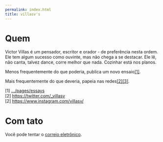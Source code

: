 ```yaml
---
permalink: index.html
title: villasv's
---
```


# Quem

Victor Villas é um pensador, escritor e orador - de preferência nesta ordem. Ele
tem algum sucesso como ouvinte, mas não chega a se destacar. Ele lê, não canta,
talvez dance, corre melhor que nada. Cozinhar está nos planos.

Menos frequentemente do que poderia, publica um novo ensaio[[1]](#1).

Mais frequentemente do que deveria, papeia nas redes[[2]](#2)[[3]](#3).

<a id="1">[1]</a> [.../pages/essays](/pages/essays) <br>
<a id="2">[2]</a> <https://twitter.com/_villasv> <br>
<a id="2">[2]</a> <https://www.instagram.com/villasv/> <br>

# Com tato

Você pode tentar o [correio eletrônico](mailto:mail@victor.villas).
